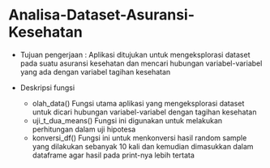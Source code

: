 # Analisa-Dataset-Asuransi-Kesehatan

- Tujuan pengerjaan : Aplikasi ditujukan untuk mengeksplorasi dataset pada suatu asuransi kesehatan dan mencari hubungan variabel-variabel yang ada dengan variabel tagihan kesehatan

- Deskripsi fungsi
  * olah_data()
    Fungsi utama aplikasi yang mengeksplorasi dataset untuk dicari hubungan variabel-variabel dengan tagihan kesehatan
  * uji_t_dua_means()
    Fungsi ini digunakan untuk melakukan perhitungan dalam uji hipotesa 
  * konversi_df()
    Fungsi ini untuk menkonversi hasil random sample yang dilakukan sebanyak 10 kali dan kemudian dimasukkan dalam dataframe agar hasil pada print-nya lebih tertata
